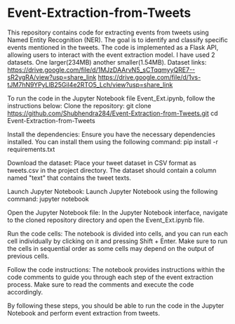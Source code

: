 # Event-Extraction-from-Tweets

This repository contains code for extracting events from tweets using Named Entity Recognition (NER). The goal is to identify and classify specific events mentioned in the tweets. The code is implemented as a Flask API, allowing users to interact with the event extraction model.
I have used 2 datasets. One larger(234MB) another smaller(1.54MB).
Dataset links:
https://drive.google.com/file/d/1MJzDAArvN5_sCTqqmyyQRE7--sR2ygRA/view?usp=share_link
https://drive.google.com/file/d/1vs-tJM7hN9YPyLlB25Gil4e2RTO5_Lch/view?usp=share_link

To run the code in the Jupyter Notebook file Event_Ext.ipynb, follow the instructions below:
Clone the repository:
git clone https://github.com/Shubhendra284/Event-Extraction-from-Tweets.git
cd Event-Extraction-from-Tweets

Install the dependencies:
Ensure you have the necessary dependencies installed. You can install them using the following command:
pip install -r requirements.txt

Download the dataset:
Place your tweet dataset in CSV format as tweets.csv in the project directory. The dataset should contain a column named "text" that contains the tweet texts.

Launch Jupyter Notebook:
Launch Jupyter Notebook using the following command:
jupyter notebook

Open the Jupyter Notebook file:
In the Jupyter Notebook interface, navigate to the cloned repository directory and open the Event_Ext.ipynb file.

Run the code cells:
The notebook is divided into cells, and you can run each cell individually by clicking on it and pressing Shift + Enter. Make sure to run the cells in sequential order as some cells may depend on the output of previous cells.

Follow the code instructions:
The notebook provides instructions within the code comments to guide you through each step of the event extraction process. Make sure to read the comments and execute the code accordingly.

By following these steps, you should be able to run the code in the Jupyter Notebook and perform event extraction from tweets.
